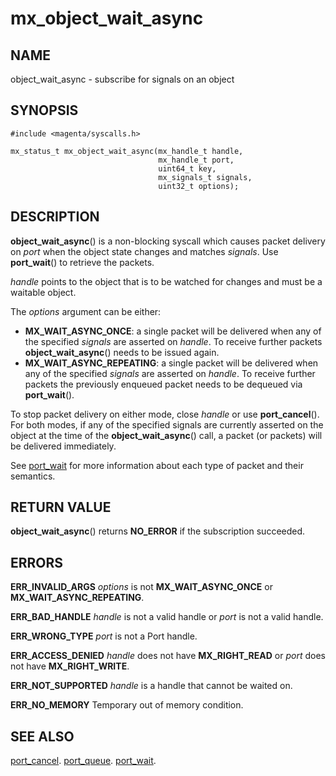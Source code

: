 # mx_object_wait_async

## NAME

object_wait_async - subscribe for signals on an object

## SYNOPSIS

```
#include <magenta/syscalls.h>

mx_status_t mx_object_wait_async(mx_handle_t handle,
                                 mx_handle_t port,
                                 uint64_t key,
                                 mx_signals_t signals,
                                 uint32_t options);
```

## DESCRIPTION

**object_wait_async**() is a non-blocking syscall which causes packet
delivery on *port* when the object state changes and matches *signals*. Use **port_wait**() to
retrieve the packets.

*handle* points to the object that is to be watched for changes and must be a waitable object.

The *options* argument can be either:
+ **MX_WAIT_ASYNC_ONCE**: a single packet will be delivered when any of the specified *signals*
    are asserted on *handle*. To receive further packets **object_wait_async**() needs to be
    issued again.
+ **MX_WAIT_ASYNC_REPEATING**: a single packet will be delivered when any of the
    specified *signals* are asserted on *handle*. To receive further packets the previously
    enqueued packet needs to be dequeued via **port_wait**().

To stop packet delivery on either mode, close *handle* or use **port_cancel**(). For both
modes, if any of the specified signals are currently asserted on the object at the time of
the **object_wait_async**() call, a packet (or packets) will be delivered immediately.

See [port_wait](port_wait.md) for more information about each type
of packet and their semantics.

## RETURN VALUE

**object_wait_async**() returns **NO_ERROR** if the subscription succeeded.

## ERRORS

**ERR_INVALID_ARGS**  *options* is not **MX_WAIT_ASYNC_ONCE** or **MX_WAIT_ASYNC_REPEATING**.

**ERR_BAD_HANDLE**  *handle* is not a valid handle or *port* is not a valid handle.

**ERR_WRONG_TYPE**  *port* is not a Port handle.

**ERR_ACCESS_DENIED**  *handle* does not have **MX_RIGHT_READ** or *port*
does not have **MX_RIGHT_WRITE**.

**ERR_NOT_SUPPORTED**  *handle* is a handle that cannot be waited on.

**ERR_NO_MEMORY**  Temporary out of memory condition.

## SEE ALSO

[port_cancel](port_cancel.md).
[port_queue](port_queue.md).
[port_wait](port_wait2.md).
